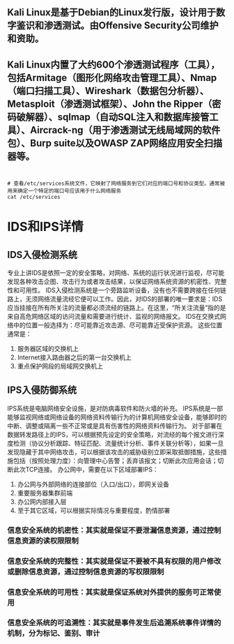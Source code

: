 ## Kali Linux是基于Debian的Linux发行版，设计用于数字鉴识和渗透测试。由Offensive Security公司维护和资助。

## Kali Linux内置了大约600个渗透测试程序（工具），包括Armitage（图形化网络攻击管理工具）、Nmap（端口扫描工具）、Wireshark（数据包分析器）、Metasploit（渗透测试框架）、John the Ripper（密码破解器）、sqlmap（自动SQL注入和数据库接管工具）、Aircrack-ng（用于渗透测试无线局域网的软件包）、Burp suite以及OWASP ZAP网络应用安全扫描器等。

# 
~~~shell
# 查看/etc/services系统文件，它映射了网络服务到它们对应的端口号和协议类型。通常被用来确定一个特定的端口号应该用于什么网络服务
cat /etc/services
~~~

# IDS和IPS详情
## IDS入侵检测系统
专业上讲IDS是依照一定的安全策略，对网络、系统的运行状况进行监视，尽可能发现各种攻击企图、攻击行为或者攻击结果，以保证网络系统资源的机密性、完整性和可用性。
IDS入侵检测系统是一个旁路监听设备，没有也不需要跨接在任何链路上，无须网络流量流经它便可以工作。因此，对IDS的部署的唯一要求是：IDS应当挂接在所有所关注的流量都必须流经的链路上。在这里，“所关注流量”指的是来自高危网络区域的访问流量和需要进行统计、监视的网络报文。
IDS在交换式网络中的位置一般选择为：尽可能靠近攻击源、尽可能靠近受保护资源。
这些位置通常是：
1. 服务器区域的交换机上
2. Internet接入路由器之后的第一台交换机上
3. 重点保护网段的局域网交换机上

## IPS入侵防御系统
IPS系统是电脑网络安全设施，是对防病毒软件和防火墙的补充。 IPS系统是一部能够监视网络或网络设备的网络资料传输行为的计算机网络安全设备，能够即时的中断、调整或隔离一些不正常或是具有伤害性的网络资料传输行为。
对于部署在数据转发路径上的IPS，可以根据预先设定的安全策略，对流经的每个报文进行深度检测（协议分析跟踪、特征匹配、流量统计分析、事件关联分析等），如果一旦发现隐藏于其中网络攻击，可以根据该攻击的威胁级别立即采取抵御措施，这些措施包括（按照处理力度）：向管理中心告警；丢弃该报文；切断此次应用会话；切断此次TCP连接。
办公网中，需要在以下区域部署IPS：
1. 办公网与外部网络的连接部位（入口/出口），即网关设备
2. 重要服务器集群前端
3. 办公网内部接入层
4. 至于其它区域，可以根据实际情况与重要程度，酌情部署

### 信息安全系统的机密性：其实就是保证不要泄漏信息资源，通过控制信息资源的读权限限制
### 信息安全系统的完整性：其实就是保证不要被不具有权限的用户修改或删除信息资源，通过控制信息资源的写权限限制
### 信息安全系统的可用性：其实就是保证系统对外提供的服务可正常使用
### 信息安全系统的可追溯性：其实就是事件发生后追溯系统事件详情的机制，分为标记、鉴别、审计

